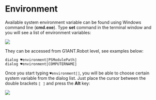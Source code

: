 # Environment

Available system environment variable can be found using Windows command line (**cmd.exe**). Type **set** command in the terminal window and you will see a list of environment variables:

![](/-assets/environmental-variables-cmd.jpg)

They can be accessed from G1ANT.Robot level, see examples below:

```G1ANT
dialog ♥environment⟦PSModulePath⟧
dialog ♥environment⟦COMPUTERNAME⟧
```

Once you start typing `♥environment⟦⟧`, you will be able to choose certain system variable from the dialog list. Just place the cursor between the double brackets `⟦ ⟧` and press the **Alt** key:

![](/-assets/environment.jpg)